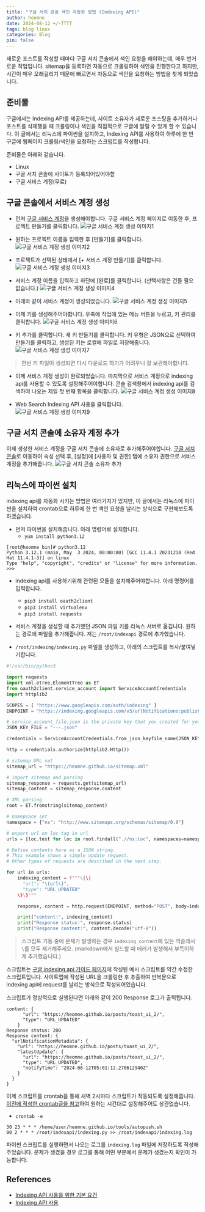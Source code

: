 ```yaml
---
title: "구글 서치 콘솔 색인 자동화 방법 (Indexing API)"
author: heomne
date: 2024-08-12 +/-TTTT
tags: blog linux
categories: Blog
pin: false
---
```


새로운 포스트를 작성할 때마다 구글 서치 콘솔에서 색인 요청을 해야하는데, 매우 번거로운 작업입니다. sitemap을 등록하면 자동으로 크롤링하여 색인을 진행한다고 하지만, 시간이 매우 오래걸리기 때문에 빠르면서 자동으로 색인을 요청하는 방법을 찾게 되었습니다.

## 준비물
구글에서는 Indexing API를 제공하는데, 사이트 소유자가 새로운 포스팅을 추가하거나 포스트를 삭제했을 때 크롤링이나 색인을 직접적으로 구글에 알릴 수 있게 할 수 있습니다. 이 글에서는 리눅스에 파이썬을 설치하고, Indexing API를 사용하여 하루에 한 번 구글에 웹페이지 크롤링/색인을 요청하는 스크립트를 작성합니다.

준비물은 아래와 같습니다.

- Linux
- 구글 서치 콘솔에 사이트가 등록되어있어야함
- 구글 서비스 계정(무료)

## 구글 콘솔에서 서비스 계정 생성
- 먼저 [구글 서비스 계정](https://console.cloud.google.com/iam-admin/serviceaccounts?hl=ko)을 생성해야합니다. 구글 서비스 계정 페이지로 이동한 후, 프로젝트 만들기를 클릭합니다.
![구글 서비스 계정 생성 이미지1](/assets/post_img/automate-google-search-indexing/image.webp)

- 원하는 프로젝트 이름을 입력한 후 [만들기]를 클릭합니다.
![구글 서비스 계정 생성 이미지2](/assets/post_img/automate-google-search-indexing/image-1.webp)

- 프로젝트가 선택된 상태에서 [+ 서비스 계정 만들기]를 클릭합니다.
![구글 서비스 계정 생성 이미지3](/assets/post_img/automate-google-search-indexing/image-2.webp)

- 서비스 계정 이름을 입력하고 하단에 [완료]를 클릭합니다. (선택사항은 건들 필요 없습니다.)
![구글 서비스 계정 생성 이미지4](/assets/post_img/automate-google-search-indexing/image-3.webp)

- 아래와 같이 서비스 계정이 생성되었습니다.
![구글 서비스 계정 생성 이미지5](/assets/post_img/automate-google-search-indexing/image-4.webp)

- 이제 키를 생성해주어야합니다. 우측에 작업에 있는 메뉴 버튼을 누르고, 키 관리를 클릭합니다.
![구글 서비스 계정 생성 이미지6](/assets/post_img/automate-google-search-indexing/image-5.webp)

- 키 추가를 클릭합니다. 새 키 만들기를 클릭합니다. 키 유형은 JSON으로 선택하여 만들기를 클릭하고, 생성된 키는 로컬에 파일로 저장해줍니다.
![구글 서비스 계정 생성 이미지7](/assets/post_img/automate-google-search-indexing/image-6.webp)
> 한번 키 파일이 생성되면 다시 다운로드 하기가 어려우니 잘 보관해야합니다.

- 이제 서비스 계정 생성이 완료되었습니다. 마지막으로 서비스 계정으로 indexing api를 사용할 수 있도록 설정해주어야합니다.
콘솔 검색창에서 indexing api를 검색하여 나오는 제일 첫 번째 항목을 클릭합니다.
![구글 서비스 계정 생성 이미지8](/assets/post_img/automate-google-search-indexing/image-7.webp)

- Web Search Indexing API 사용을 클릭합니다.
![구글 서비스 계정 생성 이미지9](/assets/post_img/automate-google-search-indexing/image-8.webp)

## 구글 서치 콘솔에 소유자 계정 추가
이제 생성한 서비스 계정을 구글 서치 콘솔에 소유자로 추가해주어야합니다. [구글 서치 콘솔](https://search.google.com/search-console/welcome?hl=ko)로 이동하여 속성 선택 후, [설정]에 [사용자 및 권한] 탭에 소유자 권한으로 서비스 계정을 추가해줍니다.
![구글 서치 콘솔 소유자 추가](/assets/post_img/automate-google-search-indexing/image-9.webp)


## 리눅스에 파이썬 설치
indexing api를 자동화 시키는 방법은 여러가지가 있지만, 이 글에서는 리눅스에 파이썬을 설치하여 crontab으로 하루에 한 번 색인 요청을 날리는 방식으로 구현해보도록 하겠습니다.

- 먼저 파이썬을 설치해줍니다. 아래 명령어로 설치합니다.
  - `yum install python3.12`
```terminal
[root@heomne bin]# python3.12
Python 3.12.1 (main, May  3 2024, 00:00:00) [GCC 11.4.1 20231218 (Red Hat 11.4.1-3)] on linux
Type "help", "copyright", "credits" or "license" for more information.
>>>
```
- indexing api를 사용하기위해 관련된 모듈을 설치해주어야합니다. 아래 명령어를 입력합니다.
  - `pip3 install oauth2client`
  - `pip3 install virtualenv`
  - `pip3 install requests`

- 서비스 계정을 생성할 때 추가했던 JSON 파일 키를 리눅스 서버로 옮깁니다. 원하는 경로에 파일을 추가해줍니다. 저는 `/root/indexapi` 경로에 추가했습니다.

- `/root/indexing/indexing.py` 파일을 생성하고, 아래의 스크립트를 복사/붙여넣기합니다.

```python
#!/usr/bin/python3

import requests
import xml.etree.ElementTree as ET
from oauth2client.service_account import ServiceAccountCredentials
import httplib2

SCOPES = [ "https://www.googleapis.com/auth/indexing" ]
ENDPOINT = "https://indexing.googleapis.com/v3/urlNotifications:publish"

# service_account_file.json is the private key that you created for your service account.
JSON_KEY_FILE = "---.json"

credentials = ServiceAccountCredentials.from_json_keyfile_name(JSON_KEY_FILE, scopes=SCOPES)

http = credentials.authorize(httplib2.Http())

# sitemap URL set
sitemap_url = "https://heomne.github.io/sitemap.xml"

# import sitemap and parsing
sitemap_response = requests.get(sitemap_url)
sitemap_content = sitemap_response.content

# XML parsing
root = ET.fromstring(sitemap_content)

# namepsace set
namespace = {"ns": "http://www.sitemaps.org/schemas/sitemap/0.9"}

# export url on loc tag in url
urls = [loc.text for loc in root.findall(".//ns:loc", namespaces=namespace)]

# Define contents here as a JSON string.
# This example shows a simple update request.
# Other types of requests are described in the next step.

for url in urls:
    indexing_content = f"""\{\{
      "url": "\{url\}",
      "type": "URL_UPDATED"
    \}\}"""

    response, content = http.request(ENDPOINT, method="POST", body=indexing_content)

    print("content:", indexing_content)
    print("Response status:", response.status)
    print("Response content:", content.decode("utf-8"))
```

> 스크립트 기동 중에 문제가 발생하는 경우 `indexing_content`에 있는 역슬래시 `\`를 모두 제거해주세요. (markdown에서 빌드할 때 에러가 발생해서 부득이하게 추가했습니다.)

스크립트는 [구글 indexing api 가이드 페이지](https://developers.google.com/search/apis/indexing-api/v3/prereqs?hl=ko)에 작성된 예시 스크립트를 약간 수정한 스크립트입니다.
사이트맵에 작성된 URL을 크롤링한 후 추출하여 반복문으로 indexing api에 request를 날리는 방식으로 작성되어있습니다.

스크립트가 정상적으로 실행된다면 아래와 같이 200 Response 로그가 출력됩니다.
```terminal
content: {
      "url": "https://heomne.github.io/posts/toast_ui_2/",
      "type": "URL_UPDATED"
    }
Response status: 200
Response content: {
  "urlNotificationMetadata": {
    "url": "https://heomne.github.io/posts/toast_ui_2/",
    "latestUpdate": {
      "url": "https://heomne.github.io/posts/toast_ui_2/",
      "type": "URL_UPDATED",
      "notifyTime": "2024-08-12T05:01:12.270612940Z"
    }
  }
}
```

이제 스크립트를 crontab을 통해 새벽 2시마다 스크립트가 작동되도록 설정해줍니다. [이전에 작성한 crontab글을 참고](https://heomne.github.io/posts/github-push-commit-automate/)하여 원하는 시간대로 설정해주어도 상관없습니다.

- `crontab -e`

```terminal
30 23 * * * /home/user/heomne.github.io/tools/autopush.sh
00 2 * * * /root/indexapi/indexing.py >> /root/indexapi/indexing.log
```

파이썬 스크립트를 실행하면서 나오는 로그를 `indexing.log` 파일에 저장하도록 작성해주었습니다. 문제가 생겼을 경우 로그를 통해 어떤 부분에서 문제가 생겼는지 확인이 가능합니다.


## References
- [Indexing API 사용을 위한 기본 요건](https://developers.google.com/search/apis/indexing-api/v3/prereqs?hl=ko)
- [Indexing API 사용](https://developers.google.com/search/apis/indexing-api/v3/using-api?hl=ko)
